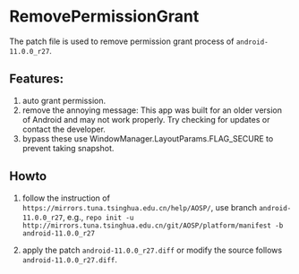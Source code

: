 # RemovePermissionGrant

The patch file is used to remove permission grant process of `android-11.0.0_r27`.

## Features:
1. auto grant permission.
2. remove the annoying message: This app was built for an older version of Android and may not work properly. Try checking for updates or contact the developer.
3. bypass these use WindowManager.LayoutParams.FLAG_SECURE to prevent taking snapshot.

## Howto 

1. follow the instruction of `https://mirrors.tuna.tsinghua.edu.cn/help/AOSP/`, use branch `android-11.0.0_r27`, e.g., `repo init -u http://mirrors.tuna.tsinghua.edu.cn/git/AOSP/platform/manifest -b android-11.0.0_r27`

2. apply the patch `android-11.0.0_r27.diff` or modify the source follows `android-11.0.0_r27.diff`.
